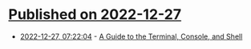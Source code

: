 # [Published on 2022-12-27](index.md)

* [2022-12-27, 07:22:04](https://lobste.rs/s/2ghxua/guide_terminal_console_shell) - [A Guide to the Terminal, Console, and Shell](https://thevaluable.dev/guide-terminal-shell-console/)
